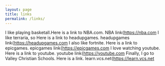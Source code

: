 ```yaml
---
layout: page
title: links
permalink: /links/
---
```



I like playing basketall.Here is a link to NBA.com. 
  NBA link{https://nba.com
  I like terraria, so Here is a link to headupgames. 
  headupgames link{https://headupgames.com
  I also like fortnite. Here is a link to epicgames.
  epicgames link{https://epicgames.com
  I love watching youtube. Here is a link to youtube. 
  youtube link{https://youtube.com
  Finally, I go to Valley Christian Schools. Here is a link.
  learn.vcs.net{https://learn.vcs.net
